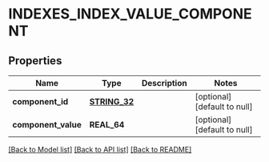 # INDEXES_INDEX_VALUE_COMPONENT

## Properties
Name | Type | Description | Notes
------------ | ------------- | ------------- | -------------
**component_id** | [**STRING_32**](STRING_32.md) |  | [optional] [default to null]
**component_value** | **REAL_64** |  | [optional] [default to null]

[[Back to Model list]](../README.md#documentation-for-models) [[Back to API list]](../README.md#documentation-for-api-endpoints) [[Back to README]](../README.md)


